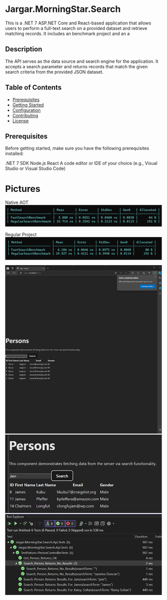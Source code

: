 # Jargar.MorningStar.Search
This is a .NET 7 ASP.NET Core and React-based application that allows users to perform a full-text search on a provided dataset and retrieve matching records.
It includes an benchmark project and an a

## Description
The API serves as the data source and search engine for the application. 
It accepts a search parameter and returns records that match the given search criteria from the provided JSON dataset. 
## Table of Contents
- [Prerequisites](#prerequisites)
- [Getting Started](#getting-started)
- [Configuration](#configuration)
- [Contributing](#contributing)
- [License](#license)

## Prerequisites
Before getting started, make sure you have the following prerequisites installed:

.NET 7 SDK
Node.js
React
A code editor or IDE of your choice (e.g., Visual Studio or Visual Studio Code)


# Pictures
Native AOT
![Image Alt Text](Pictures/native-aot-benchmark.jpg)

Regular Project
![Image Alt Text](Pictures/regular-benchmark.jpg)

![Image Alt Text](Pictures/website.jpg)
![Image Alt Text](Pictures/searchresult.jpg)
![Image Alt Text](Pictures/testsuite.jpg)